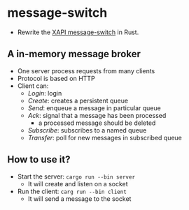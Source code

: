 # message-switch

- Rewrite the [XAPI message-switch](https://github.com/xapi-project/message-switch) in Rust.

## A in-memory message broker

- One server process requests from many clients
- Protocol is based on HTTP
- Client can:
  - *Login*: login
  - *Create*: creates a persistent queue
  - *Send*: enqueue a message in particular queue
  - *Ack*: signal that a message has been processed
    - a processed message should be deleted
  - *Subscribe*: subscribes to a named queue
  - *Transfer*: poll for new messages in subscribed queue

## How to use it?

- Start the server: `cargo run --bin server`
  - It will create and listen on a socket
- Run the client: `carg run --bin client`
  - It will send a message to the socket
